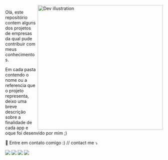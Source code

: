 <img src="https://image.freepik.com/fotos-gratis/tela-de-digitalizacao-de-programador-em-seu-smartwatch-com-camera-do-smartphone_1098-18710.jpg" min-width="400px" max-width="400px" width="400px" align="right" alt="Dev illustration">

<p align="left"> 
Olá, este repositório contem alguns dos projetos de empresas da qual pude contribuir com meus conhecimentos.

Em cada pasta contendo o nome ou a referencia que o projeto representa, deixo uma breve descrição sobre a finalidade de cada app e oque foi desenvido por mim ;)

</p>

<p align="left">
  💌 Entre em contato comigo :) // contact me ⤵️
</p>

<p align="left">
  <a href="mailto:guyi091192@gmail.com" alt="Gmail">
  <img src="https://img.shields.io/badge/-Gmail-FF0000?style=flat-square&labelColor=FF0000&logo=gmail&logoColor=white&link=LINK-DO-SEU-EMAIL" /></a>

  <a href="https://www.linkedin.com/in/guyi02/" alt="Linkedin">
  <img src="https://img.shields.io/badge/-Linkedin-0e76a8?style=flat-square&logo=Linkedin&logoColor=white&link=LINK-DO-SEU-LINKEDIN" /></a>

  <a href="https://www.facebook.com/guyi02" alt="Facebook">
  <img src="https://img.shields.io/badge/-Facebook-3b5998?style=flat-square&labelColor=3b5998&logo=facebook&logoColor=white&link=LINK-DO-SEU-FACEBOOK"/></a>

  <a href="https://www.instagram.com/_guiferreeira/" alt="Instagram">
  <img src="https://img.shields.io/badge/-Instagram-DF0174?style=flat-square&labelColor=DF0174&logo=instagram&logoColor=white&link=LINK-DO-SEU-INSTAGRAM"/></a>
</p>
